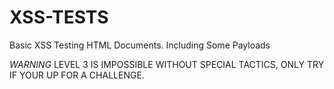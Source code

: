 # XSS-TESTS
Basic XSS Testing HTML Documents. Including Some Payloads

*WARNING* LEVEL 3 IS IMPOSSIBLE WITHOUT SPECIAL TACTICS, ONLY TRY IF YOUR UP FOR A CHALLENGE.
